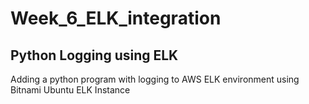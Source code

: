# Week_6_ELK_integration
## Python Logging using ELK
Adding a python program with logging to AWS ELK environment using Bitnami Ubuntu ELK Instance
